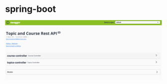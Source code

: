 # spring-boot
![Image of Swagger](https://github.com/adityashahi/spring-boot/blob/master/swagger.png)